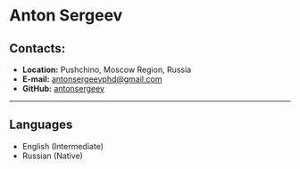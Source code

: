 # Anton Sergeev

## Contacts:

- **Location:** Pushchino, Moscow Region, Russia
- **E-mail:** antonsergeevphd@gmail.com
- **GitHub:**  [antonsergeev](https://github.com/antonsergeev/) 

---

## Languages

- English (Intermediate)
- Russian (Native)
